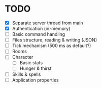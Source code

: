 # TODO
- [x] Separate server thread from main
- [x] Authentication (in-memory)
- [ ] Basic command handling
- [ ] Files structure, reading & writing (JSON)
- [ ] Tick mechanism (500 ms as default?)
- [ ] Rooms
- [ ] Character
   - [ ] Basic stats
   - [ ] Hunger & thirst
- [ ] Skills & spells
- [ ] Application properties
